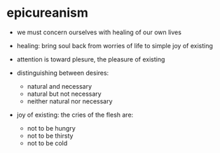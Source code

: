 # epicureanism

- we must concern ourselves with healing of our own lives

- healing: bring soul back from worries of life to simple joy of existing

- attention is toward plesure, the pleasure of existing

- distinguishing between desires:
  - natural and necessary
  - natural but not necessary
  - neither natural nor necessary


- joy of existing: the cries of the flesh are:
  - not to be hungry
  - not to be thirsty
  - not to be cold
